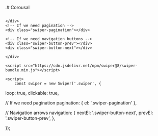 .# Corousal
<!DOCTYPE html>
<html lang="en">

<head>
    <meta charset="UTF-8">
    <meta http-equiv="X-UA-Compatible" content="IE=edge">
    <meta name="viewport" content="width=device-width, initial-scale=1.0">
    <title>Document</title>
    <link rel="stylesheet" href="style.css">
    <link rel="stylesheet" href="script.js">
    <link rel="stylesheet" href="https://cdn.jsdelivr.net/npm/swiper@8/swiper-bundle.min.css"/>
</head>

<body>
    <div class="container">
<!-- Slider main container -->
<div class="swiper">
    <!-- Additional required wrapper -->
    <div class="swiper-wrapper">
      <!-- Slides -->
      <div class="swiper-slide"><img src="PngItem_1933842.png" alt=""></div>
        <div class="swiper-slide"><img src="PngItem_33612.png" alt=""></div>
        <div class="swiper-slide"><img src="PngItem_3454296.png" alt=""></div>
        <div class="swiper-slide"><img src="PngItem_36000 (1).png" alt=""></div>
        <div class="swiper-slide"><img src="PngItem_36000.png" alt=""></div>
        <div class="swiper-slide"><img src="PngItem_3840956.png" alt=""></div>
      
    </div>
    <!-- If we need pagination -->
    <div class="swiper-pagination"></div>
  
    <!-- If we need navigation buttons -->
    <div class="swiper-button-prev"></div>
    <div class="swiper-button-next"></div>
  
  </div>
  
    </div>

    <script src="https://cdn.jsdelivr.net/npm/swiper@8/swiper-bundle.min.js"></script>   

    <script>
        const swiper = new Swiper('.swiper', {
 
  loop: true,
  clickable: true,

  // If we need pagination
  pagination: {
    el: '.swiper-pagination'
  },

  // Navigation arrows
  navigation: {
    nextEl: '.swiper-button-next',
    prevEl: '.swiper-button-prev',
  },


 
});
    </script>
</body>

</html>

